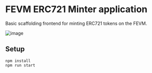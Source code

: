 # FEVM ERC721 Minter application

Basic scaffolding frontend for minting ERC721 tokens on the FEVM.

![image](https://user-images.githubusercontent.com/4479171/208225445-aa642ffa-b713-4eee-96cb-b11e3ddcf65d.png)


## Setup
```
npm install
npm run start
```
